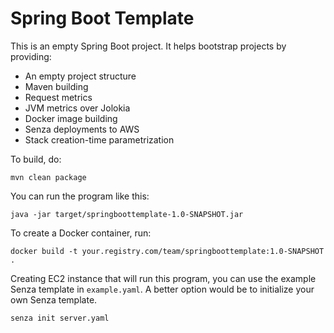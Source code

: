 # Spring Boot Template

This is an empty Spring Boot project. It helps bootstrap projects by providing:

* An empty project structure
* Maven building
* Request metrics
* JVM metrics over Jolokia
* Docker image building
* Senza deployments to AWS
* Stack creation-time parametrization

To build, do:

    mvn clean package

You can run the program like this:

    java -jar target/springboottemplate-1.0-SNAPSHOT.jar

To create a Docker container, run:

    docker build -t your.registry.com/team/springboottemplate:1.0-SNAPSHOT .

Creating EC2 instance that will run this program, you can use the example Senza template in
`example.yaml`. A better option would be to initialize your own Senza template.

    senza init server.yaml

